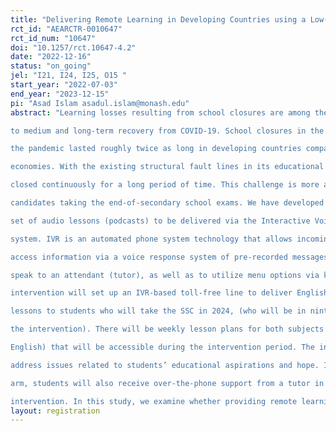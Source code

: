 ```yaml
---
title: "Delivering Remote Learning in Developing Countries using a Low-tech Solution – Bangladesh"
rct_id: "AEARCTR-0010647"
rct_id_num: "10647"
doi: "10.1257/rct.10647-4.2"
date: "2022-12-16"
status: "on_going"
jel: "I21, I24, I25, O15 "
start_year: "2022-07-03"
end_year: "2023-12-15"
pi: "Asad Islam asadul.islam@monash.edu"
abstract: "Learning losses resulting from school closures are among the most severe global challenges
to medium and long-term recovery from COVID-19. School closures in the first two years of
the pandemic lasted roughly twice as long in developing countries compared with advanced
economies. With the existing structural fault lines in its educational system, Bangladesh is staring at this catastrophe today after keeping their schools
closed continuously for a long period of time. This challenge is more acute among
candidates taking the end-of-secondary school exams. We have developed and adapted a
set of audio lessons (podcasts) to be delivered via the Interactive Voice Response (IVR)
system. IVR is an automated phone system technology that allows incoming callers to
access information via a voice response system of pre-recorded messages without having to
speak to an attendant (tutor), as well as to utilize menu options via keypad selection. The
intervention will set up an IVR-based toll-free line to deliver English and Mathematics
lessons to students who will take the SSC in 2024, (who will be in ninth grade during
the intervention). There will be weekly lesson plans for both subjects (Mathematics and
English) that will be accessible during the intervention period. The intervention will also
address issues related to students’ educational aspirations and hope. In a separate treatment
arm, students will also receive over-the-phone support from a tutor in addition to IVR-based
intervention. In this study, we examine whether providing remote learning opportunities through IVR improves children's learning, time spent on educational activities, hopes and aspirations."
layout: registration
---
```


